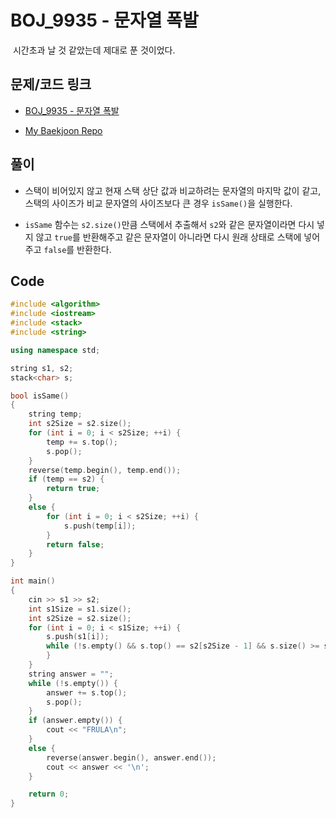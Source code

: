 # BOJ_9935 - 문자열 폭발

&nbsp;시간초과 날 것 같았는데 제대로 푼 것이었다.

## 문제/코드 링크

- [BOJ_9935 - 문자열 폭발](https://www.acmicpc.net/problem/9935)

- [My Baekjoon Repo](https://github.com/Meantint/Baekjoon)

## 풀이

- 스택이 비어있지 않고 현재 스택 상단 값과 비교하려는 문자열의 마지막 값이 같고, 스택의 사이즈가 비교 문자열의 사이즈보다 큰 경우 `isSame()`을 실행한다.

- `isSame` 함수는 `s2.size()`만큼 스택에서 추출해서 `s2`와 같은 문자열이라면 다시 넣지 않고 `true`를 반환해주고 같은 문자열이 아니라면 다시 원래 상태로 스택에 넣어주고 `false`를 반환한다.

## Code

```cpp
#include <algorithm>
#include <iostream>
#include <stack>
#include <string>

using namespace std;

string s1, s2;
stack<char> s;

bool isSame()
{
    string temp;
    int s2Size = s2.size();
    for (int i = 0; i < s2Size; ++i) {
        temp += s.top();
        s.pop();
    }
    reverse(temp.begin(), temp.end());
    if (temp == s2) {
        return true;
    }
    else {
        for (int i = 0; i < s2Size; ++i) {
            s.push(temp[i]);
        }
        return false;
    }
}

int main()
{
    cin >> s1 >> s2;
    int s1Size = s1.size();
    int s2Size = s2.size();
    for (int i = 0; i < s1Size; ++i) {
        s.push(s1[i]);
        while (!s.empty() && s.top() == s2[s2Size - 1] && s.size() >= s2Size && isSame()) {
        }
    }
    string answer = "";
    while (!s.empty()) {
        answer += s.top();
        s.pop();
    }
    if (answer.empty()) {
        cout << "FRULA\n";
    }
    else {
        reverse(answer.begin(), answer.end());
        cout << answer << '\n';
    }

    return 0;
}
```
